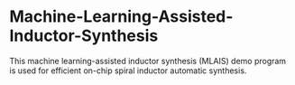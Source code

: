 # Machine-Learning-Assisted-Inductor-Synthesis
This machine learning-assisted inductor synthesis (MLAIS) demo program is used for efficient on-chip spiral inductor automatic synthesis.
